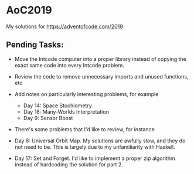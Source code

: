 # AoC2019
My solutions for https://adventofcode.com/2019

## Pending Tasks: 

- Move the Intcode computer into a proper library instead of copying the exact same code into every Intcode problem.

- Review the code to remove unnecessary imports and unused functions, etc

- Add notes on particularly interesting problems, for example
  - Day 14: Space Stochiometry
  - Day 18: Many-Worlds Interpretation
  - Day 9: Sensor Boost

- There's some problems that I'd like to review, for instance
 - Day 6: Universal Orbit Map. My solutions are awfully slow, and they do not need to be. This is largely due to my unfamiliarity with Haskell.
 - Day 17: Set and Forget. I'd like to implement a proper zip algorithm instead of hardcoding the solution for part 2.